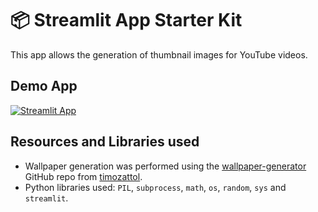 # 📦 Streamlit App Starter Kit 

This app allows the generation of thumbnail images for YouTube videos.

## Demo App

[![Streamlit App](https://static.streamlit.io/badges/streamlit_badge_black_white.svg)](https://starter-kit.streamlitapp.com/)

## Resources and Libraries used
- Wallpaper generation was performed using the [wallpaper-generator](https://github.com/timozattol/wallpaper-generator) GitHub repo from [timozattol](https://github.com/timozattol/).
- Python libraries used: `PIL`, `subprocess`, `math`, `os`, `random`, `sys` and `streamlit`.
